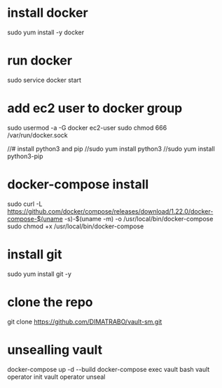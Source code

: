 # install docker
sudo yum install -y docker
# run docker
sudo service docker start
# add ec2 user to docker group 
sudo usermod -a -G docker ec2-user
sudo chmod 666 /var/run/docker.sock

//# install python3 and pip
//sudo yum install python3
//sudo yum install python3-pip

# docker-compose install
sudo curl -L https://github.com/docker/compose/releases/download/1.22.0/docker-compose-$(uname -s)-$(uname -m) -o /usr/local/bin/docker-compose
sudo chmod +x /usr/local/bin/docker-compose


# install git
sudo yum install git -y
# clone the repo
git clone https://github.com/DIMATRABO/vault-sm.git

# unsealling vault
docker-compose up -d --build
docker-compose exec vault bash
vault operator init
vault operator unseal <key>
